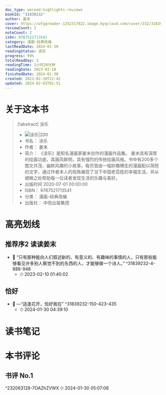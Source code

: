```yaml
---
doc_type: weread-highlights-reviews
bookId: "31839232"
author: 姜末
cover: https://wfqqreader-1252317822.image.myqcloud.com/cover/232/31839232/t7_31839232.jpg
reviewCount: 1
noteCount: 2
isbn: 9787521713541
category: 漫画-经典改编
lastReadDate: 2024-01-30
readingStatus: 读完
progress: 99%
totalReadDay: 3
readingTime: 1小时26分钟
readingDate: 2023-02-10
finishedDate: 2024-01-30
created: 2023-02-10T22:42
updated: 2024-02-03T01:51
---
```

# 关于这本书
> [!abstract] 涂乐
> - ![ 涂乐|200](https://wfqqreader-1252317822.image.myqcloud.com/cover/232/31839232/t7_31839232.jpg)
> - 书名： 涂乐
> - 作者： 姜末
> - 简介： 《涂乐》是知名漫画家姜末创作的漫画作品集。 姜末具有深厚的绘画功底，其画风鲜明，具有强烈的传统绘画风格。书中有200多个图文并茂、幽默风趣的小故事，每页皆由一幅妙趣横生的漫画配以简短的文字，通过作者本人的视角展现了当下中国老百姓的幸福生活，并从细微之处帮助每一位读者发现生活的乐趣与美好。
> - 出版时间 2020-07-01 00:00:00
> - ISBN： 9787521713541
> - 分类： 漫画-经典改编
> - 出版社： 中信出版集团

# 高亮划线

## 推荐序2 读读姜末


- 📌 “只有那种能向人们叙述新的、有意义的、有趣味的事情的人，只有那些能够看见许多别人察觉不到的东西的人，才能够做一个诗人。” ^31839232-4-888-948
    - ⏱ 2023-02-10 01:40:02 
## 恰好


- 📌 —“适逢花开，恰好我在” ^31839232-150-423-435
    - ⏱ 2024-01-30 04:39:10 
# 读书笔记

# 本书评论

## 书评 No.1 
 ^232063128-7OAZhZVWX
⏱ 2024-01-30 05:07:08
